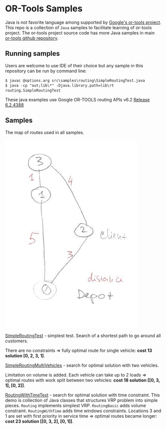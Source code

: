# OR-Tools Samples

Java is not favorite language among supported by [Google's or-tools project](https://developers.google.com/optimization/). This repo is a collection of `Java` samples to facilitate learning of or-tools project. The or-tools project source code has more Java samples in main [or-tools github repository](https://github.com/google/or-tools/tree/master/examples/com/google/ortools/samples).

## Running samples
Users are welcome to use IDE of their choice but any sample in this repository can be run by command line:
```shell
$ javac @options.arg src\samples\routing\SimpleRoutingTest.java
$ java -cp "out;lib\*" -Djava.library.path=lib\rt  routing.SimpleRoutingTest
```

These java examples use Google OR-TOOLS routing APIs v6.2 [Release 6.2.4388](https://github.com/google/or-tools/releases/tag/v6.2) 

## Samples

The map of routes used in all samples. 

![map](./route-map.gif) 

[SimpleRoutingTest](./src/samples/routing/SimpleRoutingTest.java) - simplest test. Search of a shortest path to go around all customers.

There are no constraints => fully optimal route for single vehicle: **cost 13 solution [0, 2, 3, 1]**.

[SimpleRoutingMultiVehicles](./src/samples/routing/SimpleRoutingMultiVehicles.java) - search for optimal solution with two vehicles.

Limitation on volume is added. Each vehicle can take up to 2 loads => optimal routes with work split between two vehicles:  **cost 18 solution [[0, 3, 1], [0, 2]]**.

[RoutingWithTimeTest](./src/samples/routing/RoutingWithTimeTest.java) -  search for optimal solution with time constraint. This demo is collection of Java classes that structures VRP problem into simple pieces. `Routing` implements simplest VRP. `RoutingBasic` adds volume constraint. `RoutingWithTime` adds time windows constraints. Locations 3 and 1 are set with first priority in service time => optimal routes became longer: **cost 23 solution [[0, 3, 2], [0, 1]]**.

